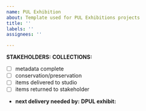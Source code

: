 ```yaml
---
name: PUL Exhibition
about: Template used for PUL Exhibitions projects
title: ''
labels: ''
assignees: ''

---
```


**STAKEHOLDERS:**
**COLLECTIONS:**
- [ ] metadata complete
- [ ] conservation/preservation
- [ ] items delivered to studio
- [ ] items returned to stakeholder
* **next delivery needed by:**
**DPUL exhibit:**
